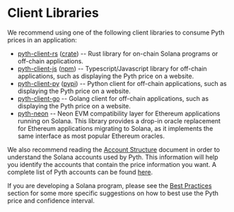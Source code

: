 # Client Libraries

We recommend using one of the following client libraries to consume Pyth prices in an application:&#x20;

* [pyth-client-rs](https://github.com/pyth-network/pyth-client-rs) ([crate](https://crates.io/crates/pyth-client)) --  Rust library for on-chain Solana programs or off-chain applications.
* [pyth-client-js](https://github.com/pyth-network/pyth-client-js) ([npm](https://www.npmjs.com/package/@pythnetwork/client)) -- Typescript/Javascript library for off-chain applications, such as displaying the Pyth price on a website.
* [pyth-client-py](https://github.com/pyth-network/pyth-client-py) ([pypi](https://pypi.org/project/pythclient/)) -- Python client for off-chain applications, such as displaying the Pyth price on a website.
* [pyth-client-go](https://github.com/Blockdaemon/pyth-go) -- Golang client for off-chain applications, such as displaying the Pyth price on a website.
* [pyth-neon](https://github.com/pyth-network/pyth-neon) -- Neon EVM compatibility layer for Ethereum applications running on Solana. This library provides a drop-in oracle replacement for Ethereum applications migrating to Solana, as it implements the same interface as most popular Ethereum oracles.

We also recommend reading the [Account Structure](../how-pyth-works/account-structure.md) document in order to understand the Solana accounts used by Pyth. This information will help you identify the accounts that contain the price information you want. A complete list of Pyth accounts can be found [here](https://pyth.network/developers/accounts/).

If you are developing a Solana program, please see the [Best Practices](best-practices.md) section for some more specific suggestions on how to best use the Pyth price and confidence interval.&#x20;
